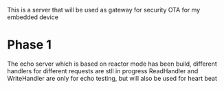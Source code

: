 This is a server that will be used as gateway for security OTA
for my embedded device

# Phase 1
The echo server which is based on reactor mode has been build,
different handlers for different requests are stll in progress
ReadHandler and WriteHandler are only for echo testing, but will also
be used for heart beat